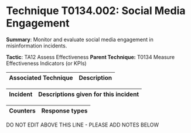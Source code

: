 # Technique T0134.002: Social Media Engagement

**Summary**: Monitor and evaluate social media engagement in misinformation incidents.

**Tactic**: TA12 Assess Effectiveness            **Parent Technique:** T0134 Measure Effectiveness Indicators (or KPIs)


| Associated Technique | Description |
| --------- | ------------------------- |



| Incident | Descriptions given for this incident |
| -------- | -------------------- |



| Counters | Response types |
| -------- | -------------- |


DO NOT EDIT ABOVE THIS LINE - PLEASE ADD NOTES BELOW